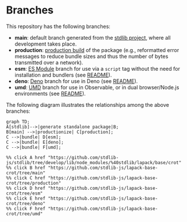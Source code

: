 <!--

@license Apache-2.0

Copyright (c) 2022 The Stdlib Authors.

Licensed under the Apache License, Version 2.0 (the "License");
you may not use this file except in compliance with the License.
You may obtain a copy of the License at

    http://www.apache.org/licenses/LICENSE-2.0

Unless required by applicable law or agreed to in writing, software
distributed under the License is distributed on an "AS IS" BASIS,
WITHOUT WARRANTIES OR CONDITIONS OF ANY KIND, either express or implied.
See the License for the specific language governing permissions and
limitations under the License.

-->

# Branches

This repository has the following branches:

-   **main**: default branch generated from the [stdlib project][stdlib-url], where all development takes place.
-   **production**: [production build][production-url] of the package (e.g., reformatted error messages to reduce bundle sizes and thus the number of bytes transmitted over a network).
-   **esm**: [ES Module][esm-url] branch for use via a `script` tag without the need for installation and bundlers (see [README][esm-readme]).
-   **deno**: [Deno][deno-url] branch for use in Deno (see [README][deno-readme]).
-   **umd**: [UMD][umd-url] branch for use in Observable, or in dual browser/Node.js environments (see [README][umd-readme]).

The following diagram illustrates the relationships among the above branches:

```mermaid
graph TD;
A[stdlib]-->|generate standalone package|B;
B[main] -->|productionize| C[production];
C -->|bundle| D[esm];
C -->|bundle| E[deno];
C -->|bundle| F[umd];

%% click A href "https://github.com/stdlib-js/stdlib/tree/develop/lib/node_modules/%40stdlib/lapack/base/crot"
%% click B href "https://github.com/stdlib-js/lapack-base-crot/tree/main"
%% click C href "https://github.com/stdlib-js/lapack-base-crot/tree/production"
%% click D href "https://github.com/stdlib-js/lapack-base-crot/tree/esm"
%% click E href "https://github.com/stdlib-js/lapack-base-crot/tree/deno"
%% click F href "https://github.com/stdlib-js/lapack-base-crot/tree/umd"
```

[stdlib-url]: https://github.com/stdlib-js/stdlib/tree/develop/lib/node_modules/%40stdlib/lapack/base/crot
[production-url]: https://github.com/stdlib-js/lapack-base-crot/tree/production
[deno-url]: https://github.com/stdlib-js/lapack-base-crot/tree/deno
[deno-readme]: https://github.com/stdlib-js/lapack-base-crot/blob/deno/README.md
[umd-url]: https://github.com/stdlib-js/lapack-base-crot/tree/umd
[umd-readme]: https://github.com/stdlib-js/lapack-base-crot/blob/umd/README.md
[esm-url]: https://github.com/stdlib-js/lapack-base-crot/tree/esm
[esm-readme]: https://github.com/stdlib-js/lapack-base-crot/blob/esm/README.md